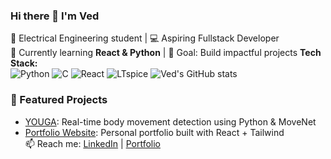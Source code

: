 ### Hi there 👋 I'm Ved  
🔌 Electrical Engineering student | 💻 Aspiring Fullstack Developer  
🌱 Currently learning **React & Python** | 🎯 Goal: Build impactful projects
**Tech Stack:**  
![Python](https://img.shields.io/badge/-Python-3776AB?logo=python&logoColor=fff) 
![C](https://img.shields.io/badge/-C-00599C?logo=c&logoColor=fff) 
![React](https://img.shields.io/badge/-React-61DAFB?logo=react&logoColor=000)
![LTspice](https://img.shields.io/badge/-LTspice-orange)
![Ved's GitHub stats](https://github-readme-stats.vercel.app/api?username=YourGitHubUsername&show_icons=true&theme=radical)
### 🚀 Featured Projects
- [YOUGA](https://github.com/your-repo): Real-time body movement detection using Python & MoveNet  
- [Portfolio Website](https://github.com/your-repo): Personal portfolio built with React + Tailwind  
📫 Reach me: [LinkedIn](https://linkedin.com/in/your-link) | [Portfolio](https://your-website.com)
